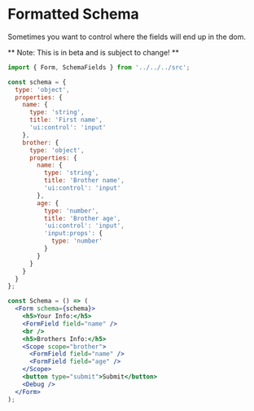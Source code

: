 # Formatted Schema

Sometimes you want to control where the fields will end up in the dom.

** Note: This is in beta and is subject to change! **

<!-- STORY -->

```jsx
import { Form, SchemaFields } from '../../../src';

const schema = {
  type: 'object',
  properties: {
    name: {
      type: 'string',
      title: 'First name',
      'ui:control': 'input'
    },
    brother: {
      type: 'object',
      properties: {
        name: {
          type: 'string',
          title: 'Brother name',
          'ui:control': 'input'
        },
        age: {
          type: 'number',
          title: 'Brother age',
          'ui:control': 'input',
          'input:props': {
            type: 'number'
          }
        }
      }
    }
  }
};

const Schema = () => (
  <Form schema={schema}>
    <h5>Your Info:</h5>
    <FormField field="name" />
    <br />
    <h5>Brothers Info:</h5>
    <Scope scope="brother">
      <FormField field="name" />
      <FormField field="age" />
    </Scope>
    <button type="submit">Submit</button>
    <Debug />
  </Form>
);
```
